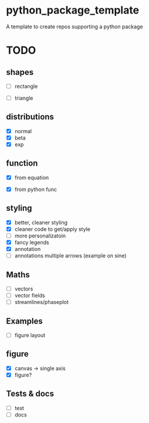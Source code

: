 # python_package_template
A template to create repos supporting a python package


# TODO
## shapes
- [ ] rectangle
- [ ] triangle


## distributions
- [x] normal
- [x] beta
- [x] exp

## function
- [x] from equation
- [x] from python func


## styling
- [x] better, cleaner styling
- [x] cleaner code to get/apply style
- [ ] more personalizatoin
- [x] fancy legends
- [x] annotation
- [ ] annotations multiple arrows (example on sine)

## Maths
- [ ] vectors
- [ ] vector fields
- [ ] streamlines/phaseplot

## Examples
- [ ] figure layout

## figure
- [x] canvas -> single axis
- [x] figure?

## Tests & docs
- [ ] test
- [ ] docs